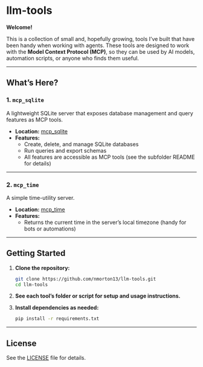 # llm-tools
**Welcome!**

This is a collection of small and, hopefully growing, tools I’ve built that have been handy when working with agents. These tools are designed to work with the **Model Context Protocol (MCP)**, so they can be used by AI models, automation scripts, or anyone who finds them useful.


---

## What’s Here?

### 1. `mcp_sqlite`

A lightweight SQLite server that exposes database management and query features as MCP tools.

- **Location:** [mcp_sqlite](./mcp_sqlite)
- **Features:**
  - Create, delete, and manage SQLite databases
  - Run queries and export schemas
  - All features are accessible as MCP tools (see the subfolder README for details)

---

### 2. `mcp_time`

A simple time-utility server.

- **Location:** [mcp_time](./mcp_time)
- **Features:**
  - Returns the current time in the server’s local timezone (handy for bots or automations)

---

## Getting Started

1. **Clone the repository:**
   ```sh
   git clone https://github.com/nmorton13/llm-tools.git
   cd llm-tools
   ```

2. **See each tool’s folder or script for setup and usage instructions.**

3. **Install dependencies as needed:**
   ```sh
   pip install -r requirements.txt
   ```

---

## License

See the [LICENSE](./LICENSE) file for details.
